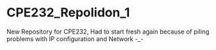 # CPE232_Repolidon_1
New Repository for CPE232, Had to start fresh again because of piling problems with IP configuration and Network
-_-
